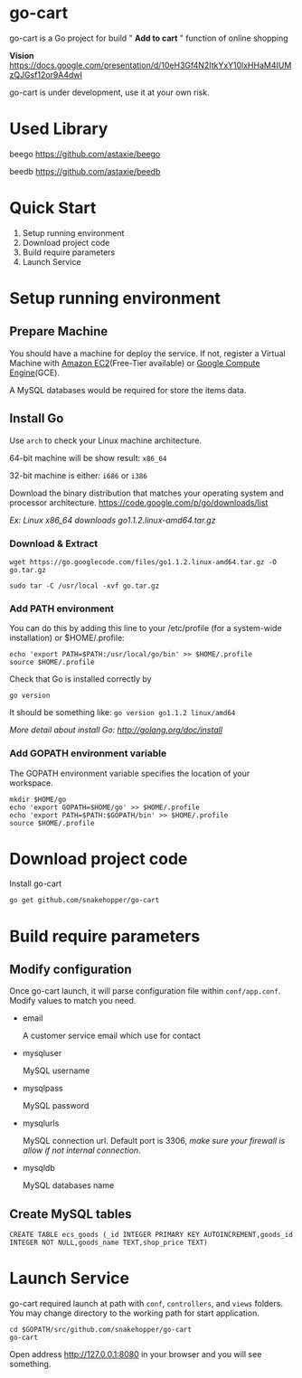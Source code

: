 go-cart
=======

go-cart is a Go project for build " **Add to cart** " function of online shopping

**Vision** https://docs.google.com/presentation/d/10eH3Gf4N2ItkYxY10lxHHaM4IUMzQJGsf12or9A4dwI

go-cart is under development, use it at your own risk.

# Used Library
beego https://github.com/astaxie/beego

beedb https://github.com/astaxie/beedb

# Quick Start
1. Setup running environment
1. Download project code
1. Build require parameters
1. Launch Service

# Setup running environment

## Prepare Machine

You should have a machine for deploy the service. If not, register a Virtual Machine with [Amazon EC2](http://aws.amazon.com/ec2/)(Free-Tier available) or [Google Compute Engine](https://cloud.google.com/products/compute-engine)(GCE).

A MySQL databases would be required for store the items data.

## Install Go
Use ```arch``` to check your Linux machine architecture.

64-bit machine will be show result: `x86_64`

32-bit machine is either: `i686` or `i386`

Download the binary distribution that matches your operating system and processor architecture. <https://code.google.com/p/go/downloads/list>

_Ex: Linux x86_64 downloads go1.1.2.linux-amd64.tar.gz_

### Download & Extract 
```shell
wget https://go.googlecode.com/files/go1.1.2.linux-amd64.tar.gz -O go.tar.gz

sudo tar -C /usr/local -xvf go.tar.gz
```

### Add PATH environment
You can do this by adding this line to your /etc/profile (for a system-wide installation) or $HOME/.profile:
```shell
echo 'export PATH=$PATH:/usr/local/go/bin' >> $HOME/.profile
source $HOME/.profile
```

Check that Go is installed correctly by
```shell
go version
```

It should be something like:
`go version go1.1.2 linux/amd64`

_More detail about install Go: http://golang.org/doc/install_

### Add GOPATH environment variable
The GOPATH environment variable specifies the location of your workspace.

```shell
mkdir $HOME/go
echo 'export GOPATH=$HOME/go' >> $HOME/.profile
echo 'export PATH=$PATH:$GOPATH/bin' >> $HOME/.profile
source $HOME/.profile

```
# Download project code

Install go-cart

```shell
go get github.com/snakehopper/go-cart
```

# Build require parameters
## Modify configuration
Once go-cart launch, it will parse configuration file within `conf/app.conf`. Modify values to match you need.

* email
	
	A customer service email which use for contact
* mysqluser

	MySQL username
* mysqlpass

	MySQL password
* mysqlurls

	MySQL connection url. Default port is 3306, _make sure your firewall is allow if not internal connection_.
	
* mysqldb

	MySQL databases name
	


## Create MySQL tables
`
CREATE TABLE ecs_goods (_id INTEGER PRIMARY KEY AUTOINCREMENT,goods_id INTEGER NOT NULL,goods_name TEXT,shop_price TEXT)
`

# Launch Service
go-cart required launch at path with `conf`, `controllers`, and `views` folders. You may change directory to the working path for start application.
```shell
cd $GOPATH/src/github.com/snakehopper/go-cart
go-cart
```

Open address http://127.0.0.1:8080 in your browser and you will see something.